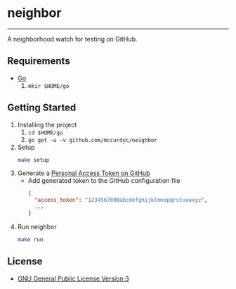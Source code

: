 # neighbor
---

A neighborhood watch for testing on GitHub.

## Requirements
+ [Go](https://golang.org/dl/)
    1. `mkir $HOME/go`

## Getting Started
1. Installing the project
    1. `cd $HOME/go`
    2. `go get -u -v github.com/mccurdyc/neighbor`
2. Setup
    ```bash
    make setup
    ```
3. Generate a [Personal Access Token on GitHub](https://github.com/settings/tokens)
    + Add generated token to the GitHub configuration file
      ```json
      {
        "access_token": "1234567890abcdefghijklmnopqrstuvwxyz",
        ...
      }
      ```
4. Run neighbor
    ```bash
    make run
    ```

## License

+ [GNU General Public License Version 3](./LICENSE)
